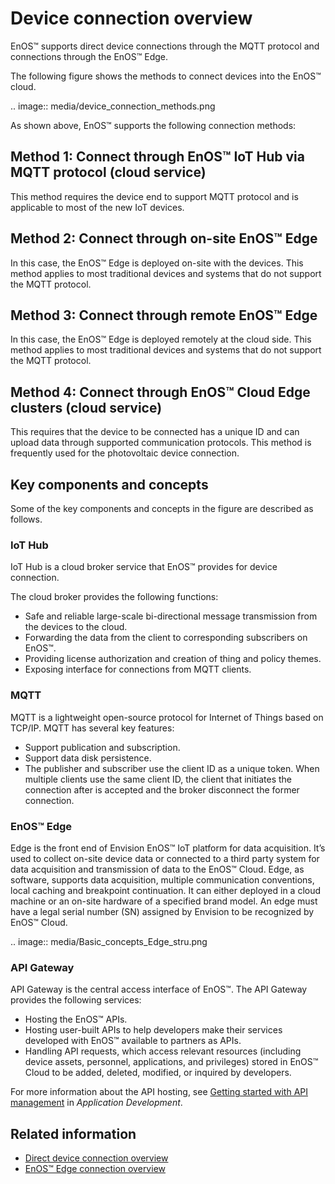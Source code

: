 # Device connection overview

EnOS™ supports direct device connections through the MQTT protocol and connections through the EnOS™ Edge.

The following figure shows the methods to connect devices into the EnOS™ cloud.

.. image:: media/device_connection_methods.png

As shown above, EnOS™ supports the following connection methods:

## Method 1: Connect through EnOS™ IoT Hub via MQTT protocol (cloud service)

This method requires the device end to support MQTT protocol and is applicable to most of the new IoT devices.

## Method 2: Connect through on-site EnOS™ Edge

In this case, the EnOS™ Edge is deployed on-site with the devices. This method applies to most traditional devices and systems that do not support the MQTT protocol.

## Method 3: Connect through remote EnOS™ Edge

In this case, the EnOS™ Edge is deployed remotely at the cloud side. This method applies to most traditional devices and systems that do not support the MQTT protocol.

## Method 4: Connect through EnOS™ Cloud Edge clusters (cloud service)

This requires that the device to be connected has a unique ID and can upload data through supported communication protocols. This method is frequently used for the photovoltaic device connection.

## Key components and concepts

Some of the key components and concepts in the figure are described as follows.

### IoT Hub

IoT Hub is a cloud broker service that EnOS™ provides for device connection.

The cloud broker provides the following functions:

- Safe and reliable large-scale bi-directional message transmission from the devices to the cloud.
- Forwarding the data from the client to corresponding subscribers on EnOS™.
- Providing license authorization and creation of thing and policy themes.
- Exposing interface for connections from MQTT clients.

### MQTT

MQTT is a lightweight open-source protocol for Internet of Things based on TCP/IP. MQTT has several key features:

- Support publication and subscription.
- Support data disk persistence.
- The publisher and subscriber use the client ID as a unique token. When multiple clients use the same client ID, the client that initiates the connection after is accepted and the broker disconnect the former connection.

### EnOS™ Edge

Edge is the front end of Envision EnOS™ IoT platform for data acquisition. It’s used to collect on-site device data or connected to a third party system for data acquisition and transmission of data to the EnOS™ Cloud. Edge, as software, supports data acquisition, multiple communication conventions, local caching and breakpoint continuation. It can either deployed in a cloud machine or an on-site hardware of a specified brand model. An edge must have a legal serial number (SN) assigned by Envision to be recognized by EnOS™ Cloud.

.. image:: media/Basic_concepts_Edge_stru.png

### API Gateway

API Gateway is the central access interface of EnOS™. The API Gateway provides the following services:

- Hosting the EnOS™ APIs.
- Hosting user-built APIs to help developers make their services developed with EnOS™ available to partners as APIs.
- Handling API requests, which access relevant resources (including device assets, personnel, applications, and privileges) stored in EnOS™ Cloud to be added, deleted, modified, or inquired by developers.

For more information about the API hosting, see [Getting started with API management](/docs/app-development/en/1.0/api_service/getting_started_api_service.html) in *Application Development*.

## Related information
- [Direct device connection overview](direct_connection_overview)
- [EnOS™ Edge connection overview](edge_connection_overview)
